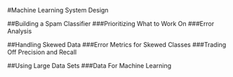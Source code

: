 #Machine Learning System Design

##Building a Spam Classifier
###Prioritizing What to Work On
###Error Analysis

##Handling Skewed Data
###Error Metrics for Skewed Classes
###Trading Off Precision and Recall

##Using Large Data Sets
###Data For Machine Learning
